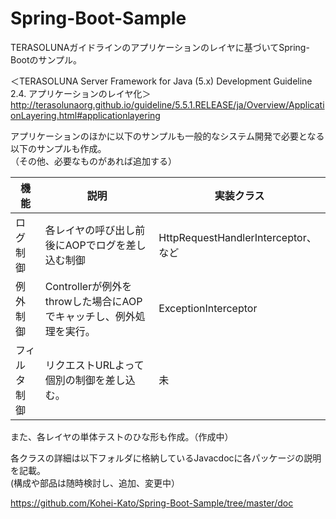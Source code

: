 # Spring-Boot-Sample

TERASOLUNAガイドラインのアプリケーションのレイヤに基づいてSpring-Bootのサンプル。

＜TERASOLUNA Server Framework for Java (5.x) Development Guideline　2.4. アプリケーションのレイヤ化＞
http://terasolunaorg.github.io/guideline/5.5.1.RELEASE/ja/Overview/ApplicationLayering.html#applicationlayering

アプリケーションのほかに以下のサンプルも一般的なシステム開発で必要となる以下のサンプルも作成。  
（その他、必要なものがあれば追加する）

| 機能     | 説明                                         | 実装クラス                            |
|--------|--------------------------------------------|----------------------------------|
| ログ制御   | 各レイヤの呼び出し前後にAOPでログを差し込む制御                  | HttpRequestHandlerInterceptor、など |
| 例外制御   | Controllerが例外をthrowした場合にAOPでキャッチし、例外処理を実行。 | ExceptionInterceptor             |
| フィルタ制御 | リクエストURLよって個別の制御を差し込む。                     | 未                                |


また、各レイヤの単体テストのひな形も作成。（作成中）


各クラスの詳細は以下フォルダに格納しているJavacdocに各パッケージの説明を記載。  
(構成や部品は随時検討し、追加、変更中）

https://github.com/Kohei-Kato/Spring-Boot-Sample/tree/master/doc
